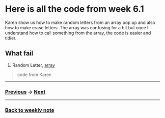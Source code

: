 # Here is all the code from week 6.1
Karen show us how to make random letters from an array pop up and also how to make erase letters. The array was confusing for a bit but once I understand how to call something from the array, the code is easier and tidier.    

## What fail
1. Random Letter, [array](http://127.0.0.1:8408/)

> code from Karen

---------------------------------------------------
### [Previous](https://github.com/napasornc/c0dew0rd/tree/master/processing/week%2004) -> [Next](https://github.com/napasornc/c0dew0rd/tree/master/processing/week%2006.2)  

--------------------------------------------------
### [Back to weekly note](https://github.com/napasornc/c0dew0rd)



